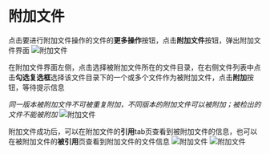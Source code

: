 # 附加文件
点击要进行附加文件操作的文件的**更多操作**按钮，点击**附加文件**按钮，弹出附加文件界面
![附加文件](/pic/project/attach/attach1.jpg)

在附加文件界面左侧，点击选择被附加文件所在的文件目录，在右侧文件列表中点击**勾选复选框**选择该文件目录下的一个或多个文件作为被附加文件，点击**附加**按钮，等待提示信息


*同一版本被附加文件不可被重复附加，不同版本的附加文件可以被附加；被检出的文件不能被附加*
![附加文件](/pic/project/attach/attach2.jpg)

附加文件成功后，可以在附加文件的**引用**tab页查看到被附加文件的信息，也可以在被附加文件的**被引用**页查看到附加文件的文件信息
![附加文件](/pic/project/attach/attach3.jpg)
![附加文件](/pic/project/attach/attach4.jpg)